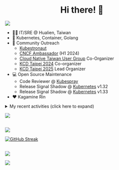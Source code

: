 <div align="center">
  <h1>Hi there! 👋</h1>
</div>

![](https://komarev.com/ghpvc/?username=tico88612&color=brightgreen&style=for-the-badge)

- 🧑‍💻 IT/SRE @ Hualien, Taiwan
- 🐳 Kubernetes, Container, Golang
- 🤝 Community Outreach
  - [Kubestronaut](https://www.cncf.io/training/kubestronaut/?p=chenghao-yang)
  - [CNCF Ambassador](https://www.cncf.io/people/ambassadors/?p=chenghao-yang) (H1 2024)
  - [Cloud Native Taiwan User Group](https://cloudnative.tw) Co-Organizer
  - [KCD Taipei 2024](https://kcd.taipei/2024) Co-organizer
  - [KCD Taipei 2025](https://kcd.taipei/2025) Lead Organizer
- 💻 Open Source Maintenance
  - Code Reviewer @ [Kubespray](https://kubespray.io/)
  - Release Signal Shadow @ [Kubernetes](https://kubernetes.io) v1.32
  - Release Signal Shadow @ [Kubernetes](https://kubernetes.io) v1.33
- ❤️ Kagamine Rin

<details>
  <summary>My recent activities (click here to expand)</summary>

  #### 👷 Check out what I'm currently working on
  
  - [kubernetes-sigs/kubespray](https://github.com/kubernetes-sigs/kubespray) - Deploy a Production Ready Kubernetes Cluster (2 days ago)
  - [tico88612/devstats-card](https://github.com/tico88612/devstats-card) - Your CNCF DevStats Card (2 days ago)
  - [cloud-native-taiwan/i.kcd.taipei](https://github.com/cloud-native-taiwan/i.kcd.taipei) - Shorten URL for KCD Taipei (6 days ago)
  - [kubernetes/org](https://github.com/kubernetes/org) - Meta configuration for Kubernetes Github Org (1 week ago)
  - [cloud-native-taiwan/Infra-Labs-Docs](https://github.com/cloud-native-taiwan/Infra-Labs-Docs) - Documentation for Cloud Native Taiwan Infra Labs (2 weeks ago)
  - [cilium/tetragon](https://github.com/cilium/tetragon) - eBPF-based Security Observability and Runtime Enforcement (2 weeks ago)
  - [kubernetes-sigs/cloud-provider-kind](https://github.com/kubernetes-sigs/cloud-provider-kind) - Cloud provider for KIND clusters (1 month ago)
  - [tico88612/kind-workshop](https://github.com/tico88612/kind-workshop) -  (2 months ago)
  - [sitcon-tw/2025](https://github.com/sitcon-tw/2025) -  (2 months ago)
  - [Homebrew/homebrew-core](https://github.com/Homebrew/homebrew-core) - 🍻 Default formulae for the missing package manager for macOS (or Linux) (3 months ago)

  #### 🌱 My latest projects
  
  - [tico88612/devstats-card](https://github.com/tico88612/devstats-card) - Your CNCF DevStats Card
  - [tico88612/kind-workshop](https://github.com/tico88612/kind-workshop) - 
  - [tico88612/blog-comments](https://github.com/tico88612/blog-comments) - 
  - [tico88612/get-real-ip](https://github.com/tico88612/get-real-ip) - 
  - [tico88612/podman-monitor-workshop](https://github.com/tico88612/podman-monitor-workshop) - 
  - [tico88612/cicd-hexo-blog-pages](https://github.com/tico88612/cicd-hexo-blog-pages) - 以 Hexo Blog 撰寫 CI/CD Pipeline 網頁
  - [tico88612/cicd-hexo-blog-template](https://github.com/tico88612/cicd-hexo-blog-template) - 以 Hexo Blog 撰寫 CI/CD Pipeline 模板
  - [tico88612/butter-toast-cup-2023](https://github.com/tico88612/butter-toast-cup-2023) - 奶油吐司杯 2023 分數計算機
  - [tico88612/cms-docker](https://github.com/tico88612/cms-docker) - Contest Management System v1.5.dev0 Docker Version
  - [tico88612/network-security-final](https://github.com/tico88612/network-security-final) - 

  #### 🔭 Latest releases I've contributed to
  
  - [kubernetes-sigs/kubespray](https://github.com/kubernetes-sigs/kubespray) ([v2.28.0](https://github.com/kubernetes-sigs/kubespray/releases/tag/v2.28.0), 2 days ago) - Deploy a Production Ready Kubernetes Cluster
  - [HunterPie/localization](https://github.com/HunterPie/localization) ([v1.1.12](https://github.com/HunterPie/localization/releases/tag/v1.1.12), 3 weeks ago) - Localization repository for HunterPie&#39;s client
  - [cilium/tetragon](https://github.com/cilium/tetragon) ([v1.4.0](https://github.com/cilium/tetragon/releases/tag/v1.4.0), 2 months ago) - eBPF-based Security Observability and Runtime Enforcement
  - [kubernetes-sigs/cloud-provider-kind](https://github.com/kubernetes-sigs/cloud-provider-kind) ([v0.6.0](https://github.com/kubernetes-sigs/cloud-provider-kind/releases/tag/v0.6.0), 3 months ago) - Cloud provider for KIND clusters
  - [coredns/deployment](https://github.com/coredns/deployment) ([coredns-1.14.0](https://github.com/coredns/deployment/releases/tag/coredns-1.14.0), 4 years ago) - Scripts, utilities, and examples for deploying CoreDNS.

  #### 🔨 My recent Pull Requests
  
  - [Chore: upgrade galaxy.yml version](https://github.com/kubernetes-sigs/kubespray/pull/12241) on [kubernetes-sigs/kubespray](https://github.com/kubernetes-sigs/kubespray) (2 days ago)
  - [Add tico88612 to kubespray-maintainers team](https://github.com/kubernetes/org/pull/5599) on [kubernetes/org](https://github.com/kubernetes/org) (1 week ago)
  - [Add CNCF DevStats Card usecase](https://github.com/cloud-native-taiwan/Infra-Labs-Docs/pull/79) on [cloud-native-taiwan/Infra-Labs-Docs](https://github.com/cloud-native-taiwan/Infra-Labs-Docs) (2 weeks ago)
  - [doc: fix cgroup rate explanation not match the parameter](https://github.com/cilium/tetragon/pull/3699) on [cilium/tetragon](https://github.com/cilium/tetragon) (2 weeks ago)
  - [Feat: Gateway API early installation](https://github.com/kubernetes-sigs/kubespray/pull/12189) on [kubernetes-sigs/kubespray](https://github.com/kubernetes-sigs/kubespray) (2 weeks ago)
  - [doc: fix policy-library sshd anchor link &amp; title ](https://github.com/cilium/tetragon/pull/3678) on [cilium/tetragon](https://github.com/cilium/tetragon) (3 weeks ago)
  - [Revert &#34;Update cluster-proportional-autoscaler to v1.9.0&#34;](https://github.com/kubernetes-sigs/kubespray/pull/12168) on [kubernetes-sigs/kubespray](https://github.com/kubernetes-sigs/kubespray) (3 weeks ago)
  - [Feat: add `dns_autoscaler_affinity` and remove in-place values](https://github.com/kubernetes-sigs/kubespray/pull/12165) on [kubernetes-sigs/kubespray](https://github.com/kubernetes-sigs/kubespray) (3 weeks ago)
  - [Fix: kubelet-csr-approver moves to regular application installation](https://github.com/kubernetes-sigs/kubespray/pull/12141) on [kubernetes-sigs/kubespray](https://github.com/kubernetes-sigs/kubespray) (1 month ago)
  - [Support Fedora 41](https://github.com/kubernetes-sigs/kubespray/pull/12138) on [kubernetes-sigs/kubespray](https://github.com/kubernetes-sigs/kubespray) (1 month ago)

  #### ⭐ Recent Stars
  
  - [nunocoracao/blowfish](https://github.com/nunocoracao/blowfish) - Personal Website &amp; Blog Theme for Hugo (4 weeks ago)
  - [srl-labs/containerlab](https://github.com/srl-labs/containerlab) - container-based networking labs (1 month ago)
  - [microsoft/typescript-go](https://github.com/microsoft/typescript-go) - Staging repo for development of native port of TypeScript (2 months ago)
  - [riccardoperra/codeimage](https://github.com/riccardoperra/codeimage) - A tool to beautify your code screenshots. Built with SolidJS and Fastify. (3 months ago)
  - [inspektor-gadget/inspektor-gadget](https://github.com/inspektor-gadget/inspektor-gadget) - Inspektor Gadget is a set of tools and framework for data collection and system inspection on Kubernetes clusters and Linux hosts using eBPF (6 months ago)
  - [charmbracelet/vhs](https://github.com/charmbracelet/vhs) - Your CLI home video recorder 📼 (6 months ago)
  - [knabben/stalker](https://github.com/knabben/stalker) - Stalk and Hunt Flake Testgrid Jobs  (7 months ago)
  - [ljcucc/mobai-alei](https://github.com/ljcucc/mobai-alei) - 膜拜阿雷的信眾有福了！現在到 mobai-alei.ljcu.cc 就可以產生膜拜貼圖！ (9 months ago)
  - [aome510/spotify-player](https://github.com/aome510/spotify-player) - A Spotify player in the terminal with full feature parity (10 months ago)
  - [nalexn/clean-architecture-swiftui](https://github.com/nalexn/clean-architecture-swiftui) - SwiftUI sample app using Clean Architecture. Examples of working with SwiftData persistence, networking, dependency injection, unit testing, and more. (10 months ago)

  #### 👯 Check out some of my recent followers
  
  - [kuboqu](https://github.com/kuboqu)
  - [rileychh](https://github.com/rileychh)
  - [tonve](https://github.com/tonve)
  - [rohithadassanayake](https://github.com/rohithadassanayake)
  - [WuSandWitch](https://github.com/WuSandWitch)
</details>

<a href="https://github.com/tico88612/devstats-card"><img src="https://devstats.me/?username=tico88612&t=1" /></a>

<br>

<img src="https://github-readme-stats.vercel.app/api?username=tico88612&hide_title=true&count_private=true&show_icons=true" />

<br>

<a href="https://git.io/streak-stats"><img src="https://streak-stats.demolab.com?user=tico88612&theme=one-dark-pro" alt="GitHub Streak" /></a>

<br>

<img src="https://github-profile-trophy.vercel.app/?username=tico88612&theme=flat&no-frame=true&theme=onedark&margin-w=15&column=4" />


![](https://hit.yhype.me/github/profile?user_id=17496418)
